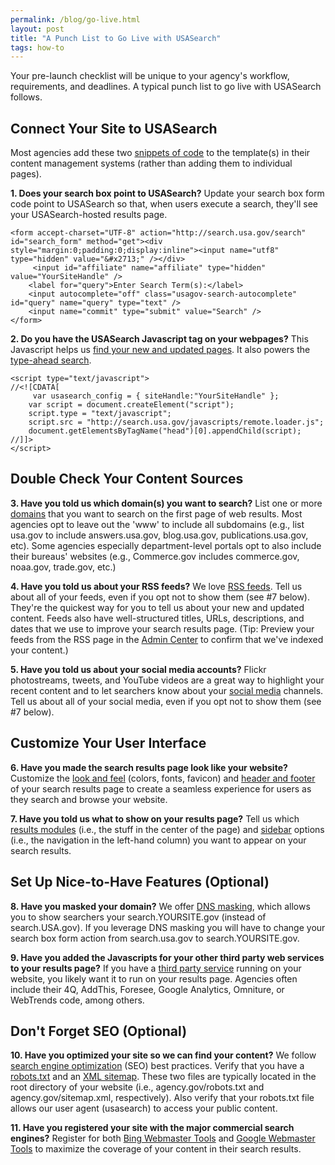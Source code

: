 ```yaml
---
permalink: /blog/go-live.html
layout: post
title: "A Punch List to Go Live with USASearch"
tags: how-to
---
```

Your pre-launch checklist will be unique to your agency's workflow, requirements, and deadlines. A typical punch list to go live with USASearch follows.
## Connect Your Site to USASearch

Most agencies add these two [snippets of code](/manual/get-code.html) to the template(s) in their content management systems (rather than adding them to individual pages).

<i class="icon-check"></i> **1. Does your search box point to USASearch?** Update your search box form code point to USASearch so that, when users execute a search, they'll see your USASearch-hosted results page.

	<form accept-charset="UTF-8" action="http://search.usa.gov/search" id="search_form" method="get"><div style="margin:0;padding:0;display:inline"><input name="utf8" type="hidden" value="&#x2713;" /></div>
		 <input id="affiliate" name="affiliate" type="hidden" value="YourSiteHandle" /> 
	 	<label for="query">Enter Search Term(s):</label> 
	 	<input autocomplete="off" class="usagov-search-autocomplete" id="query" name="query" type="text" /> 
	 	<input name="commit" type="submit" value="Search" /> 
	</form>

<i class="icon-check"></i> **2. Do you have the USASearch Javascript tag on your webpages?** This Javascript helps us [find your new and updated pages](/manual/urls.html). It also powers the [type-ahead search](/manual/type-ahead.html).

	<script type="text/javascript">
	//<![CDATA[
		 var usasearch_config = { siteHandle:"YourSiteHandle" };
	 	var script = document.createElement("script");
	 	script.type = "text/javascript";
	 	script.src = "http://search.usa.gov/javascripts/remote.loader.js";
	 	document.getElementsByTagName("head")[0].appendChild(script);
	//]]>
	</script>

## Double Check Your Content Sources

<i class="icon-check"></i> **3. Have you told us which domain(s) you want to search?** List one or more [domains](/manual/domains.html) that you want to search on the first page of web results. Most agencies opt to leave out the 'www' to include all subdomains (e.g., list usa.gov to include answers.usa.gov, blog.usa.gov, publications.usa.gov, etc). Some agencies especially department-level portals opt to also include their bureaus' websites (e.g., Commerce.gov includes commerce.gov, noaa.gov, trade.gov, etc.)

<i class="icon-check"></i> **4. Have you told us about your RSS feeds?** We love [RSS feeds](/manual/rss.html). Tell us about all of your feeds, even if you opt not to show them (see #7 below). They're the quickest way for you to tell us about your new and updated content. Feeds also have well-structured titles, URLs, descriptions, and dates that we use to improve your search results page. (Tip: Preview your feeds from the RSS page in the [Admin Center](http://search.usa.gov/affiliates/home) to confirm that we've indexed your content.)

<i class="icon-check"></i> **5. Have you told us about your social media accounts?** Flickr photostreams, tweets, and YouTube videos are a great way to highlight your recent content and to let searchers know about your [social media](/manual/social-media.html) channels. Tell us about all of your social media, even if you opt not to show them (see #7 below). 

## Customize Your User Interface

<i class="icon-check"></i> **6. Have you made the search results page look like your website?** Customize the [look and feel](/manual/look-feel-page.html) (colors, fonts, favicon) and [header and footer](/manual/header-footer.html) of your search results page to create a seamless experience for users as they search and browse your website.

<i class="icon-check"></i> **7. Have you told us what to show on your results page?** Tell us which [results modules](/manual/results-modules.html) (i.e., the stuff in the center of the page) and [sidebar](/manual/sidebar.html) options (i.e., the navigation in the left-hand column) you want to appear on your search results.

## Set Up Nice-to-Have Features (Optional)

<i class="icon-check"></i> **8. Have you masked your domain?** We offer [DNS masking](/manual/get-code.html#cname), which allows you to show searchers your search.YOURSITE.gov (instead of search.USA.gov). If you leverage DNS masking you will have to change your search box form action from search.usa.gov to search.YOURSITE.gov. 

<i class="icon-check"></i> **9. Have you added the Javascripts for your other third party web services to your results page?** If you have a [third party service](/manual/third-party.html) running on your website, you likely want it to run on your results page. Agencies often include their 4Q, AddThis, Foresee, Google Analytics, Omniture, or WebTrends code, among others.

## Don't Forget SEO (Optional)

<i class="icon-check"></i> **10. Have you optimized your site so we can find your content?** We follow [search engine optimization](http://www.howto.gov/web-content/search/seo) (SEO) best practices. Verify that you have a [robots.txt](http://www.robotstxt.org) and an [XML sitemap](http://www.sitemaps.org). These two files are typically located in the root directory of your website (i.e., agency.gov/robots.txt and agency.gov/sitemap.xml, respectively). Also verify that your robots.txt file allows our user agent (usasearch) to access your public content.

<i class="icon-check"></i> **11. Have you registered your site with the major commercial search engines?** Register for both [Bing Webmaster Tools](http://www.bing.com/toolbox/webmaster) and [Google Webmaster Tools](https://www.google.com/webmasters/tools/home) to maximize the coverage of your content in their search results.